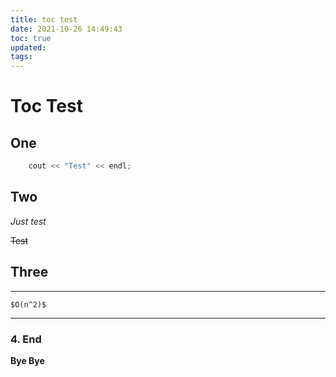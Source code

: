 ```yaml
---
title: toc test
date: 2021-10-26 14:49:43
toc: true
updated:
tags:
---
```


# Toc Test
## One

```cpp
    cout << "Test" << endl;
```

## Two

*Just test*

~~Test~~

## Three
---
    $O(n^2)$
---

### 4. End

**Bye Bye**

